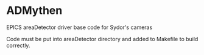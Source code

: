 # ADMythen
EPICS areaDetector driver base code for Sydor's cameras

Code must be put into areaDetector directory and added to Makefile to build correctly.
